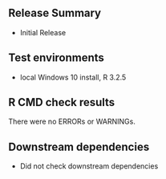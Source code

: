 ## Release Summary
* Initial Release

## Test environments
* local Windows 10 install, R 3.2.5

## R CMD check results
There were no ERRORs or WARNINGs.

## Downstream dependencies
*  Did not check downstream dependencies
